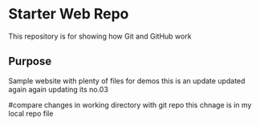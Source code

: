 # Starter Web Repo

This repository is for showing how Git and GitHub work

## Purpose

Sample website with plenty of files for demos
this is an update
updated again
again updating its no.03

#compare changes in working directory with git repo
this chnage is in my local repo file

